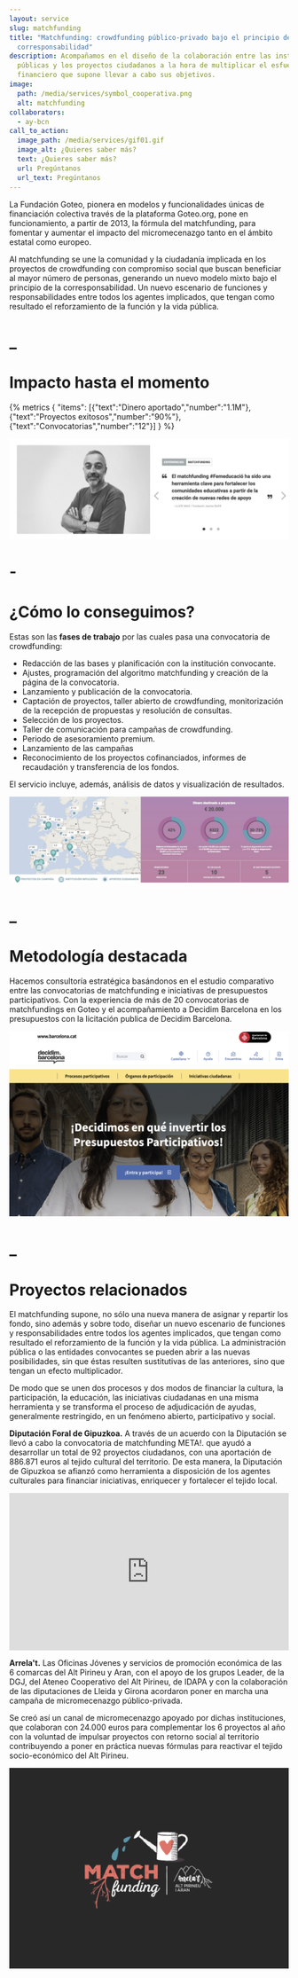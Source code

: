 ```yaml
---
layout: service
slug: matchfunding
title: "Matchfunding: crowdfunding público-privado bajo el principio de
  corresponsabilidad"
description: Acompañamos en el diseño de la colaboración entre las instituciones
  públicas y los proyectos ciudadanos a la hora de multiplicar el esfuerzo
  financiero que supone llevar a cabo sus objetivos.
image:
  path: /media/services/symbol_cooperativa.png
  alt: matchfunding
collaborators:
  - ay-bcn
call_to_action:
  image_path: /media/services/gif01.gif
  image_alt: ¿Quieres saber más?
  text: ¿Quieres saber más?
  url: Pregúntanos
  url_text: Pregúntanos
---
```

La Fundación Goteo, pionera en modelos y funcionalidades únicas de financiación colectiva través de la plataforma Goteo.org, pone en funcionamiento, a partir de 2013, la fórmula del matchfunding, para fomentar y aumentar el impacto del micromecenazgo tanto en el ámbito estatal como europeo.

Al matchfunding se une la comunidad y la ciudadanía implicada en los proyectos de crowdfunding con compromiso social que buscan beneficiar al mayor número de personas, generando un nuevo modelo mixto bajo el principio de la corresponsabilidad. Un nuevo escenario de funciones y responsabilidades entre todos los agentes implicados, que tengan como resultado el reforzamiento de la función y la vida pública.

# _

# Impacto hasta el momento

{% metrics { "items": [{"text":"Dinero aportado","number":"1.1M"},{"text":"Proyectos exitosos","number":"90%"},{"text":"Convocatorias","number":"12"}] } %}

![FEM](/media/captura-de-pantalla-2024-12-13-a-las-15.59.08.png "FEM")

# \-

# ¿Cómo lo conseguimos?

Estas son las **fases de trabajo** por las cuales pasa una convocatoria de crowdfunding:

* Redacción de las bases y planificación con la institución convocante.
* Ajustes, programación del algoritmo matchfunding y creación de la página de la convocatoria.
* Lanzamiento y publicación de la convocatoria.
* Captación de proyectos, taller abierto de crowdfunding, monitorización de la recepción de propuestas y resolución de consultas.
* Selección de los proyectos.
* Taller de comunicación para campañas de crowdfunding.
* Periodo de asesoramiento premium.
* Lanzamiento de las campañas
* Reconocimiento de los proyectos cofinanciados, informes de recaudación y transferencia de los fondos.

El servicio incluye, además, análisis de datos y visualización de resultados.

![Datos y Resultados](/media/captura-de-pantalla-2024-12-13-a-las-16.47.32.png "Datos y Resultados")

# _

# Metodología destacada

Hacemos consultoría estratégica basándonos en el estudio comparativo entre las convocatorias de matchfunding e iniciativas de presupuestos participativos. Con la experiencia de más de 20 convocatorias de matchfundings en Goteo y el acompañamiento a Decidim Barcelona en los presupuestos con la licitación publica de Decidim Barcelona. 

![Decidim Barcelona](/media/captura-de-pantalla-2024-12-13-a-las-16.28.55.png "Decidim Barcelona")





# _

# Proyectos relacionados

El matchfunding supone, no sólo una nueva manera de asignar y repartir los fondo, sino además y sobre todo, diseñar un nuevo escenario de funciones y responsabilidades entre todos los agentes implicados, que tengan como resultado el reforzamiento de la función y la vida pública. La administración pública o las entidades convocantes se pueden abrir a las nuevas posibilidades, sin que éstas resulten sustitutivas de las anteriores, sino que tengan un efecto multiplicador.

De modo que se unen dos procesos y dos modos de financiar la cultura, la participación, la educación, las iniciativas ciudadanas en una misma herramienta y se transforma el proceso de adjudicación de ayudas, generalmente restringido, en un fenómeno abierto, participativo y social.

**Diputación Foral de Gipuzkoa.** A través de un acuerdo con la Diputación se llevó a cabo la convocatoria de matchfunding META!. que ayudó a desarrollar un total de 92 proyectos ciudadanos, con una aportación de 886.871 euros al tejido cultural del territorio. De esta manera, la Diputación de Gipuzkoa se afianzó como herramienta a disposición de los agentes culturales para financiar iniciativas, enriquecer y fortalecer el tejido local. 

<div style="padding:56.25% 0 0 0;position:relative;"><iframe src="https://player.vimeo.com/video/273906415?badge=0&amp;autopause=0&amp;player_id=0&amp;app_id=58479" frameborder="0" allow="autoplay; fullscreen; picture-in-picture; clipboard-write" style="position:absolute;top:0;left:0;width:100%;height:100%;" title="META!Kultura. Matchfunding for Culture in the Gipuzkoa region."></iframe></div><script src="https://player.vimeo.com/api/player.js"></script>

**Arrela't.** Las Oficinas Jóvenes y servicios de promoción económica de las 6 comarcas del Alt Pirineu y Aran, con el apoyo de los grupos Leader, de la DGJ, del Ateneo Cooperativo del Alt Pirineu, de IDAPA y con la colaboración de las diputaciones de Lleida y Girona acordaron poner en marcha una campaña de micromecenazgo público-privada.

Se creó así un canal de micromecenazgo apoyado por dichas instituciones, que colaboran con 24.000 euros para complementar los 6 proyectos al año con la voluntad de impulsar proyectos con retorno social al territorio contribuyendo a poner en práctica nuevas fórmulas para reactivar el tejido socio-económico del Alt Pirineu.

![Arrela't](/media/captura-de-pantalla-2024-12-11-a-las-18.13.44.png "Arrela't")
